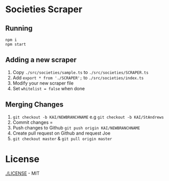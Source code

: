 # Societies Scraper

## Running
```
npm i
npm start
```

## Adding a new scraper
1. Copy `./src/societies/sample.ts` to `./src/societies/SCRAPER.ts`
2. Add `export * from './SCRAPER';` to `./src/societies/index.ts`
3. Modify your new scraper file
4. Set `whitelist = false` when done

## Merging Changes
1. `git checkout -b KAI/NEWBRANCHNAME` e.g `git checkout -b KAI/StAndrews`
2. Commit changes = 
3. Push changes to Github `git push origin KAI/NEWBRANCHNAME` 
4. Create pull request on Github and request Joe
5. `git checkout master` & `git pull origin master`


# License
[./LICENSE](./LICENSE) - MIT